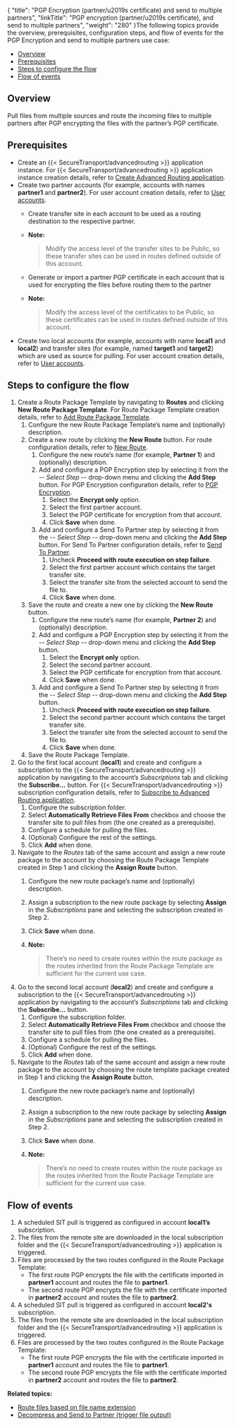 {
    "title": "PGP Encryption (partner/u2019s certificate) and send to multiple partners",
    "linkTitle": "PGP encryption (partner/u2019s certificate), and send to multiple partners",
    "weight": "280"
}The following topics provide the overview, prerequisites, configuration steps, and flow of events for the PGP Encryption and send to multiple partners use case:

-   <a href="#Overview" class="MCXref xref">Overview</a>
-   <a href="#Prerequi" class="MCXref xref">Prerequisites</a>
-   <a href="#Steps" class="MCXref xref">Steps to configure the flow</a>
-   <a href="#Flow" class="MCXref xref">Flow of events</a>

<span id="Overview"></span>

## Overview

Pull files from multiple sources and route the incoming files to multiple partners after PGP encrypting the files with the partner’s PGP certificate.

<span id="Prerequi"></span>

## Prerequisites

-   Create an {{< SecureTransport/advancedrouting >}} application instance. For {{< SecureTransport/advancedrouting >}} application instance creation details, refer to <a href="../../../c_st_configuration/t_st_create_advanced_routing_application" class="MCXref xref">Create Advanced Routing application</a>.
-   Create two partner accounts (for example, accounts with names **partner1** and **partner2**). For user account creation details, refer to <a href="../../../../accounts/useraccounts" class="MCXref xref">User accounts</a>.
    -   Create transfer site in each account to be used as a routing destination to the respective partner.

    -   **Note:**
        >
        > Modify the access level of the transfer sites to be Public, so these transfer sites can be used in routes defined outside of this account.

    -   Generate or import a partner PGP certificate in each account that is used for encrypting the files before routing them to the partner

    -   **Note:**
        >
        > Modify the access level of the certificates to be Public, so these certificates can be used in routes defined outside of this account.
-   Create two local accounts (for example, accounts with name **local1** and **local2**) and transfer sites (for example, named **target1** and **target2**) which are used as source for pulling. For user account creation details, refer to <a href="../../../../accounts/useraccounts" class="MCXref xref">User accounts</a>.

<span id="Steps"></span>

## Steps to configure the flow

1.  Create a Route Package Template by navigating to **Routes** and clicking **New Route Package Template**. For Route Package Template creation details, refer to <a href="../../../c_st_configuration/t_st_manage_route_package_templates#Add" class="MCXref xref">Add Route Package Template</a>.
    1.  Configure the new Route Package Template’s name and (optionally) description.
    2.  Create a new route by clicking the **New Route** button. For route configuration details, refer to <a href="../../../c_st_configuration/t_st_manage_routes#New" class="MCXref xref">New Route</a>.
        1.  Configure the new route’s name (for example, **Partner 1**) and (optionally) description.
        2.  Add and configure a PGP Encryption step by selecting it from the *-- Select Step --* drop-down menu and clicking the **Add Step** button. For PGP Encryption configuration details, refer to <a href="../../../c_st_route_step_transformations/t_st_pgp_encryption" class="MCXref xref">PGP Encryption</a>.
            1.  Select the **Encrypt only** option.
            2.  Select the first partner account.
            3.  Select the PGP certificate for encryption from that account.
            4.  Click **Save** when done.
        3.  Add and configure a Send To Partner step by selecting it from the *-- Select Step --* drop-down menu and clicking the **Add Step** button. For Send To Partner configuration details, refer to <a href="../../../c_st_route_steps/t_st_send_to_partner" class="MCXref xref">Send To Partner</a>.
            1.  Uncheck **Proceed with route execution on step failure**.
            2.  Select the first partner account which contains the target transfer site.
            3.  Select the transfer site from the selected account to send the file to.
            4.  Click **Save** when done.
    3.  Save the route and create a new one by clicking the **New Route** button.
        1.  Configure the new route’s name (for example, **Partner 2**) and (optionally) description.
        2.  Add and configure a PGP Encryption step by selecting it from the *-- Select Step --* drop-down menu and clicking the **Add Step** button.
            1.  Select the **Encrypt only** option.
            2.  Select the second partner account.
            3.  Select the PGP certificate for encryption from that account.
            4.  Click **Save** when done.
        3.  Add and configure a Send To Partner step by selecting it from the *-- Select Step --* drop-down menu and clicking the **Add Step** button.
            1.  Uncheck **Proceed with route execution on step failure**.
            2.  Select the second partner account which contains the target transfer site.
            3.  Select the transfer site from the selected account to send the file to.
            4.  Click **Save** when done.
    4.  Save the Route Package Template.
2.  Go to the first local account (**local1**) and create and configure a subscription to the {{< SecureTransport/advancedrouting >}} application by navigating to the account’s *Subscriptions* tab and clicking the **Subscribe…** button. For {{< SecureTransport/advancedrouting >}} subscription configuration details, refer to <a href="../../../c_st_configuration/t_st_subscribe_advanced_routing_application" class="MCXref xref">Subscribe to Advanced Routing application</a>.
    1.  Configure the subscription folder.
    2.  Select **Automatically Retrieve Files From** checkbox and choose the transfer site to pull files from (the one created as a prerequisite).
    3.  Configure a schedule for pulling the files.
    4.  (Optional) Configure the rest of the settings.
    5.  Click **Add** when done.
3.  Navigate to the *Routes* tab of the same account and assign a new route package to the account by choosing the Route Package Template created in Step 1 and clicking the **Assign Route** button.
    1.  Configure the new route package’s name and (optionally) description.

    2.  Assign a subscription to the new route package by selecting **Assign** in the *Subscriptions* pane and selecting the subscription created in Step 2.

    3.  Click **Save** when done.

    4.  **Note:**
        >
        > There’s no need to create routes within the route package as the routes inherited from the Route Package Template are sufficient for the current use case.
4.  Go to the second local account (**local2**) and create and configure a subscription to the {{< SecureTransport/advancedrouting >}} application by navigating to the account’s *Subscriptions* tab and clicking the **Subscribe…** button.
    1.  Configure the subscription folder.
    2.  Select **Automatically Retrieve Files From** checkbox and choose the transfer site to pull files from (the one created as a prerequisite).
    3.  Configure a schedule for pulling the files.
    4.  (Optional) Configure the rest of the settings.
    5.  Click **Add** when done.
5.  Navigate to the *Routes* tab of the same account and assign a new route package to the account by choosing the route template package created in Step 1 and clicking the **Assign Route** button.
    1.  Configure the new route package’s name and (optionally) description.

    2.  Assign a subscription to the new route package by selecting **Assign** in the *Subscriptions* pane and selecting the subscription created in Step 2.

    3.  Click **Save** when done.

    4.  **Note:**
        >
        > There’s no need to create routes within the route package as the routes inherited from the Route Package Template are sufficient for the current use case.

<span id="Flow"></span>

## Flow of events

1.  A scheduled SIT pull is triggered as configured in account **local1’s** subscription.
2.  The files from the remote site are downloaded in the local subscription folder and the {{< SecureTransport/advancedrouting >}} application is triggered.
3.  Files are processed by the two routes configured in the Route Package Template:
    -   The first route PGP encrypts the file with the certificate imported in **partner1** account and routes the file to **partner1**.
    -   The second route PGP encrypts the file with the certificate imported in **partner2** account and routes the file to **partner2**.
4.  A scheduled SIT pull is triggered as configured in account **local2's** subscription.
5.  The files from the remote site are downloaded in the local subscription folder and the {{< SecureTransport/advancedrouting >}} application is triggered.
6.  Files are processed by the two routes configured in the Route Package Template:
    -   The first route PGP encrypts the file with the certificate imported in **partner1** account and routes the file to **partner1**.
    -   The second route PGP encrypts the file with the certificate imported in **partner2** account and routes the file to **partner2**.

**Related topics:**

-   <a href="../c_st_route_based_extension" class="MCXref xref">Route files based on file name extension</a>
-   <a href="../c_st_decompress_send_to_partner_trigger" class="MCXref xref">Decompress and Send to Partner (trigger file output)</a>
